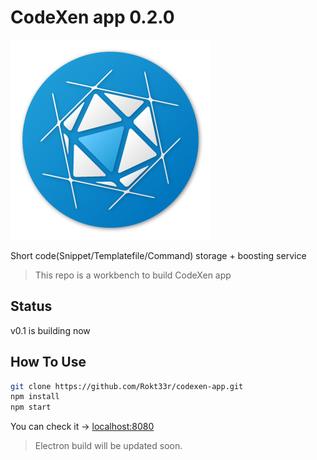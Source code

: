# CodeXen app 0.2.0
![CodeXen](app-logo.png)

Short code(Snippet/Templatefile/Command) storage + boosting service
> This repo is a workbench to build CodeXen app

## Status
v0.1 is building now

## How To Use

``` sh
git clone https://github.com/Rokt33r/codexen-app.git
npm install
npm start
```

You can check it -> [localhost:8080](http://localhost:8080)

> Electron build will be updated soon.
